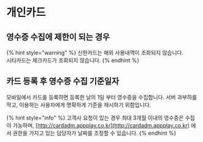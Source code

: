 # 개인카드

## 영수증 수집에 제한이 되는 경우

{% hint style="warning" %}
신한카드는 해외 사용내역이 조회되지 않습니다.  
시티카드는 체크카드가 조회되지 않습니다.
{% endhint %}

## 카드 등록 후 영수증 수집 기준일자

모바일에서 카드를 등록하면 등록한 날의 1일 부터 영수증을 수집합니다. 서버 과부하를 막고, 이용하는 사용자에게 명확하게 기준을 제시하기 위함입니다. 

{% hint style="info" %}
고객사 요청이 있는 경우 최대 3개월 이내의 영수증은 수집이 가능하며, [http://cardadm.appplay.co.kr](http://cardadm.appplay.co.kr) 에서 권한을 가지고 있는 담당자가 날짜를 조정할 수 있습니다.
{% endhint %}



